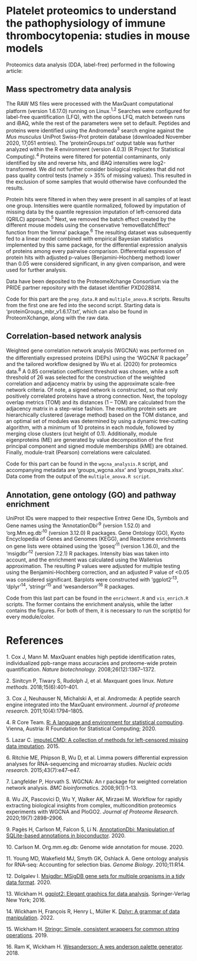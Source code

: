 # **Platelet proteomics to understand the pathophysiology of immune thrombocytopenia: studies in mouse models**

Proteomics data analysis (DDA, label-free) performed in the following
article:

## Mass spectrometry data analysis

The RAW MS files were processed with the MaxQuant computational platform
(version 1.6.17.0) running on Linux.<sup>1,2</sup> Searches were
configured for label-free quantification (LFQ), with the options LFQ,
match between runs and iBAQ, while the rest of the parameters were set
to default. Peptides and proteins were identified using the
Andromeda<sup>3</sup> search engine against the *Mus musculus* UniProt
Swiss-Prot protein database (downloaded November 2020, 17,051 entries).
The ‘proteinGroups.txt’ output table was further analyzed within the R
environment (version 4.0.3) (R Project for Statistical
Computing).<sup>4</sup> Proteins were filtered for potential
contaminants, only identified by site and reverse hits, and iBAQ
intensities were log2-transformed. We did not further consider
biological replicates that did not pass quality control tests (namely \>
35% of missing values). This resulted in the exclusion of some samples
that would otherwise have confounded the results.

Protein hits were filtered in when they were present in all samples of
at least one group. Intensities were quantile normalized, followed by
imputation of missing data by the quantile regression imputation of
left-censored data (QRILC) approach.<sup>5</sup> Next, we removed the
batch effect created by the different mouse models using the
conservative ‘removeBatchEffect’ function from the ‘limma’
package.<sup>6</sup> The resulting dataset was subsequently fed to a
linear model combined with empirical Bayesian statistics implemented by
this same package, for the differential expression analysis of proteins
among every pairwise comparison. Differential expression of protein hits
with adjusted p-values (Benjamini-Hochberg method) lower than 0.05 were
considered significant, in any given comparison, and were used for
further analysis.

Data have been deposited to the ProteomeXchange Consortium via the PRIDE
partner repository with the dataset identifier PXD028814.

Code for this part are the `prep_data.R` and `multiple_anova.R` scripts.
Results from the first one are fed into the second script. Starting data
is ‘proteinGroups_mbr_v1.6.17.txt’, which can also be found in
ProteomXchange, along with the raw data.

## Correlation-based network analysis

Weighted gene correlation network analysis (WGCNA) was performed on the
differentially expressed proteins (DEPs) using the ‘WGCNA’ R
package<sup>7</sup> and the tailored workflow designed by Wu et
al. (2020) for proteomics data.<sup>8</sup> A 0.85 correlation
coefficient threshold was chosen, while a soft threshold of 26 was
selected for the construction of the weighted correlation and adjacency
matrix by using the approximate scale-free network criteria. Of note, a
signed network is constructed, so that only positively correlated
proteins have a strong connection. Next, the topology overlap metrics
(TOM) and its distances (1 – TOM) are calculated from the adjacency
matrix in a step-wise fashion. The resulting protein sets are
hierarchically clustered (average method) based on the TOM distance, and
an optimal set of modules was determined by using a dynamic tree-cutting
algorithm, with a minimum of 10 proteins in each module, followed by
merging close clusters (cut height of 0.1). Additionally, module
eigenproteins (ME) are generated by value decomposition of the first
principal component and signed module memberships (kME) are obtained.
Finally, module-trait (Pearson) correlations were calculated.

Code for this part can be found in the `wgcna_analysis.R` script, and
accompanying metadata are ‘groups_wgcna.xlsx’ and ‘groups_traits.xlsx’.
Data come from the output of the `multiple_anova.R script`.

## Annotation, gene ontology (GO) and pathway enrichment

UniProt IDs were mapped to their respective Entrez Gene IDs, Symbols and
Gene names using the ‘AnnotationDbi’<sup>9</sup> (version 1.52.0) and
‘org.Mm.eg.db’<sup>10</sup> (version 3.12.0) R packages. Gene Ontology
(GO), Kyoto Encyclopedia of Genes and Genomes (KEGG), and Reactome
enrichments on gene lists were obtained using the ‘goseq’<sup>11</sup>
(version 1.36.0), and the ‘msigdbr’<sup>12</sup> (version 7.2.1) R
packages. Intensity bias was taken into account, and the enrichment was
calculated using the Wallenius approximation. The resulting P values
were adjusted for multiple testing using the Benjamini-Hochberg
correction, and an adjusted P value of \<0.05 was considered
significant. Barplots were constructed with ‘ggplot2’<sup>13</sup>,
‘dplyr’<sup>14</sup>, ‘stringr’<sup>15</sup> and
‘wesanderson’<sup>16</sup> R packages.

Code from this last part can be found in the `enrichment.R` and
`vis_enrich.R` scripts. The former contains the enrichment analysis,
while the latter contains the figures. For both of them, it is necessary
to run the script(s) for every module/color.

# References

<div id="refs" class="references csl-bib-body">

<div id="ref-cox2008maxquant" class="csl-entry">

<span class="csl-left-margin">1. </span><span
class="csl-right-inline">Cox J, Mann M. MaxQuant enables high peptide
identification rates, individualized ppb-range mass accuracies and
proteome-wide protein quantification. *Nature biotechnology*.
2008;26(12):1367–1372. </span>

</div>

<div id="ref-sinitcyn2018maxquant" class="csl-entry">

<span class="csl-left-margin">2. </span><span
class="csl-right-inline">Sinitcyn P, Tiwary S, Rudolph J, et al.
Maxquant goes linux. *Nature methods*. 2018;15(6):401–401. </span>

</div>

<div id="ref-cox2011andromeda" class="csl-entry">

<span class="csl-left-margin">3. </span><span
class="csl-right-inline">Cox J, Neuhauser N, Michalski A, et al.
Andromeda: A peptide search engine integrated into the MaxQuant
environment. *Journal of proteome research*. 2011;10(4):1794–1805.
</span>

</div>

<div id="ref-rlanguage" class="csl-entry">

<span class="csl-left-margin">4. </span><span class="csl-right-inline">R
Core Team. [R: A language and environment for statistical
computing](https://www.R-project.org/). Vienna, Austria: R Foundation
for Statistical Computing; 2020. </span>

</div>

<div id="ref-imputeLCMD" class="csl-entry">

<span class="csl-left-margin">5. </span><span
class="csl-right-inline">Lazar C. [imputeLCMD: A collection of methods
for left-censored missing data
imputation](https://CRAN.R-project.org/package=imputeLCMD). 2015.
</span>

</div>

<div id="ref-ritchie2015limma" class="csl-entry">

<span class="csl-left-margin">6. </span><span
class="csl-right-inline">Ritchie ME, Phipson B, Wu D, et al. Limma
powers differential expression analyses for RNA-sequencing and
microarray studies. *Nucleic acids research*. 2015;43(7):e47–e47.
</span>

</div>

<div id="ref-langfelder2008wgcna" class="csl-entry">

<span class="csl-left-margin">7. </span><span
class="csl-right-inline">Langfelder P, Horvath S. WGCNA: An r package
for weighted correlation network analysis. *BMC bioinformatics*.
2008;9(1):1–13. </span>

</div>

<div id="ref-wu2020workflow" class="csl-entry">

<span class="csl-left-margin">8. </span><span
class="csl-right-inline">Wu JX, Pascovici D, Wu Y, Walker AK, Mirzaei M.
Workflow for rapidly extracting biological insights from complex,
multicondition proteomics experiments with WGCNA and PloGO2. *Journal of
Proteome Research*. 2020;19(7):2898–2906. </span>

</div>

<div id="ref-AnnotationDbi" class="csl-entry">

<span class="csl-left-margin">9. </span><span
class="csl-right-inline">Pagès H, Carlson M, Falcon S, Li N.
[AnnotationDbi: Manipulation of SQLite-based annotations in
bioconductor](https://bioconductor.org/packages/AnnotationDbi). 2020.
</span>

</div>

<div id="ref-orgMmegdb" class="csl-entry">

<span class="csl-left-margin">10. </span><span
class="csl-right-inline">Carlson M. Org.mm.eg.db: Genome wide annotation
for mouse. 2020. </span>

</div>

<div id="ref-goseq" class="csl-entry">

<span class="csl-left-margin">11. </span><span
class="csl-right-inline">Young MD, Wakefield MJ, Smyth GK, Oshlack A.
Gene ontology analysis for RNA-seq: Accounting for selection bias.
*Genome Biology*. 2010;11:R14. </span>

</div>

<div id="ref-MSigDB" class="csl-entry">

<span class="csl-left-margin">12. </span><span
class="csl-right-inline">Dolgalev I. [Msigdbr: MSigDB gene sets for
multiple organisms in a tidy data
format](https://CRAN.R-project.org/package=msigdbr). 2020. </span>

</div>

<div id="ref-ggplot2" class="csl-entry">

<span class="csl-left-margin">13. </span><span
class="csl-right-inline">Wickham H. [ggplot2: Elegant graphics for data
analysis](https://ggplot2.tidyverse.org). Springer-Verlag New York;
2016. </span>

</div>

<div id="ref-dplyr" class="csl-entry">

<span class="csl-left-margin">14. </span><span
class="csl-right-inline">Wickham H, François R, Henry L, Müller K.
[Dplyr: A grammar of data
manipulation](https://CRAN.R-project.org/package=dplyr). 2022. </span>

</div>

<div id="ref-stringr" class="csl-entry">

<span class="csl-left-margin">15. </span><span
class="csl-right-inline">Wickham H. [Stringr: Simple, consistent
wrappers for common string
operations](https://CRAN.R-project.org/package=stringr). 2019. </span>

</div>

<div id="ref-wesanderson" class="csl-entry">

<span class="csl-left-margin">16. </span><span
class="csl-right-inline">Ram K, Wickham H. [Wesanderson: A wes anderson
palette generator](https://CRAN.R-project.org/package=wesanderson).
2018. </span>

</div>

</div>
